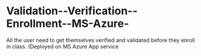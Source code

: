 # Validation--Verification--Enrollment--MS-Azure-
All the user need to get themselves verified and validated before they enroll in class. (Deployed on MS Azure App service 
